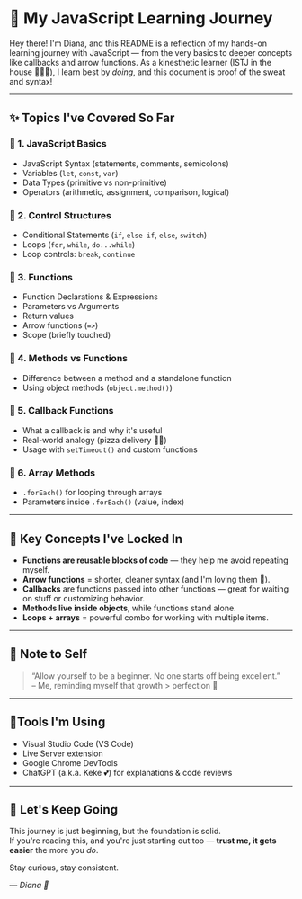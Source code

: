 # 🌟 My JavaScript Learning Journey

Hey there! I'm Diana, and this README is a reflection of my hands-on learning journey with JavaScript — from the very basics to deeper concepts like callbacks and arrow functions. As a kinesthetic learner (ISTJ in the house 🙋🏾‍♀️), I learn best by *doing*, and this document is proof of the sweat and syntax!

---

## ✨ Topics I've Covered So Far

### 🔹 1. JavaScript Basics
- JavaScript Syntax (statements, comments, semicolons)
- Variables (`let`, `const`, `var`)
- Data Types (primitive vs non-primitive)
- Operators (arithmetic, assignment, comparison, logical)

### 🔹 2. Control Structures
- Conditional Statements (`if`, `else if`, `else`, `switch`)
- Loops (`for`, `while`, `do...while`)
- Loop controls: `break`, `continue`

### 🔹 3. Functions
- Function Declarations & Expressions
- Parameters vs Arguments
- Return values
- Arrow functions (`=>`)
- Scope (briefly touched)

### 🔹 4. Methods vs Functions
- Difference between a method and a standalone function
- Using object methods (`object.method()`)

### 🔹 5. Callback Functions
- What a callback is and why it's useful
- Real-world analogy (pizza delivery 🙌🏾)
- Usage with `setTimeout()` and custom functions

### 🔹 6. Array Methods
- `.forEach()` for looping through arrays
- Parameters inside `.forEach()` (value, index)

---

## 🧠 Key Concepts I've Locked In

- **Functions are reusable blocks of code** — they help me avoid repeating myself.
- **Arrow functions** = shorter, cleaner syntax (and I'm loving them 🏹).
- **Callbacks** are functions passed into other functions — great for waiting on stuff or customizing behavior.
- **Methods live inside objects**, while functions stand alone.
- **Loops + arrays** = powerful combo for working with multiple items.

---

## 💬 Note to Self

> “Allow yourself to be a beginner. No one starts off being excellent.”  
> – Me, reminding myself that growth > perfection 🌱

---

## 📍Tools I'm Using

- Visual Studio Code (VS Code)
- Live Server extension
- Google Chrome DevTools
- ChatGPT (a.k.a. Keke 💕) for explanations & code reviews

---

## 🚀 Let's Keep Going

This journey is just beginning, but the foundation is solid.  
If you're reading this, and you're just starting out too — **trust me, it gets easier** the more you *do*.

Stay curious, stay consistent.

— _Diana 🌸_
